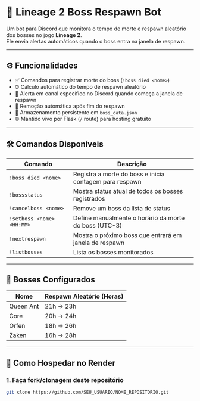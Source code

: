 # 🤖 Lineage 2 Boss Respawn Bot

Um bot para Discord que monitora o tempo de morte e respawn aleatório dos bosses no jogo **Lineage 2**.  
Ele envia alertas automáticos quando o boss entra na janela de respawn.

---

## ⚙️ Funcionalidades

- ✅ Comandos para registrar morte do boss (`!boss died <nome>`)
- ⏰ Cálculo automático do tempo de respawn aleatório
- 📢 Alerta em canal específico no Discord quando começa a janela de respawn
- 🧹 Remoção automática após fim do respawn
- 💾 Armazenamento persistente em `boss_data.json`
- 🌐 Mantido vivo por Flask (`/` route) para hosting gratuito

---

## 🛠️ Comandos Disponíveis

| Comando                 | Descrição                                                                 |
|------------------------|---------------------------------------------------------------------------|
| `!boss died <nome>`     | Registra a morte do boss e inicia contagem para respawn                  |
| `!bossstatus`           | Mostra status atual de todos os bosses registrados                       |
| `!cancelboss <nome>`    | Remove um boss da lista de status                                         |
| `!setboss <nome> <HH:MM>` | Define manualmente o horário da morte do boss (UTC-3)                   |
| `!nextrespawn`          | Mostra o próximo boss que entrará em janela de respawn                   |
| `!listbosses`           | Lista os bosses monitorados                                               |

---

## 🧠 Bosses Configurados

| Nome       | Respawn Aleatório (Horas) |
|------------|----------------------------|
| Queen Ant  | 21h → 23h                  |
| Core       | 20h → 24h                  |
| Orfen      | 18h → 26h                  |
| Zaken      | 16h → 28h                  |

---

## 🚀 Como Hospedar no Render

### 1. Faça fork/clonagem deste repositório

```bash
git clone https://github.com/SEU_USUARIO/NOME_REPOSITORIO.git

